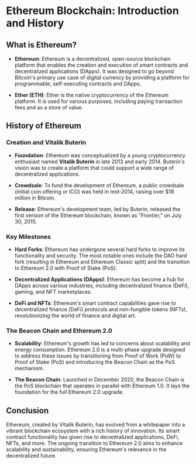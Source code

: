 # Ethereum Blockchain: Introduction and History

## What is Ethereum?

- **Ethereum**: Ethereum is a decentralized, open-source blockchain platform that enables the creation and execution of smart contracts and decentralized applications (DApps). It was designed to go beyond Bitcoin's primary use case of digital currency by providing a platform for programmable, self-executing contracts and DApps.

- **Ether (ETH)**: Ether is the native cryptocurrency of the Ethereum platform. It is used for various purposes, including paying transaction fees and as a store of value.

## History of Ethereum

### Creation and Vitalik Buterin

- **Foundation**: Ethereum was conceptualized by a young cryptocurrency enthusiast named **Vitalik Buterin** in late 2013 and early 2014. Buterin's vision was to create a platform that could support a wide range of decentralized applications.

- **Crowdsale**: To fund the development of Ethereum, a public crowdsale (initial coin offering or ICO) was held in mid-2014, raising over $18 million in Bitcoin.

- **Release**: Ethereum's development team, led by Buterin, released the first version of the Ethereum blockchain, known as "Frontier," on July 30, 2015.

### Key Milestones

- **Hard Forks**: Ethereum has undergone several hard forks to improve its functionality and security. The most notable ones include the DAO hard fork (resulting in Ethereum and Ethereum Classic split) and the transition to Ethereum 2.0 with Proof of Stake (PoS).

- **Decentralized Applications (DApps)**: Ethereum has become a hub for DApps across various industries, including decentralized finance (DeFi), gaming, and NFT marketplaces.

- **DeFi and NFTs**: Ethereum's smart contract capabilities gave rise to decentralized finance (DeFi) protocols and non-fungible tokens (NFTs), revolutionizing the world of finance and digital art.

### The Beacon Chain and Ethereum 2.0

- **Scalability**: Ethereum's growth has led to concerns about scalability and energy consumption. Ethereum 2.0 is a multi-phase upgrade designed to address these issues by transitioning from Proof of Work (PoW) to Proof of Stake (PoS) and introducing the Beacon Chain as the PoS mechanism.

- **The Beacon Chain**: Launched in December 2020, the Beacon Chain is the PoS blockchain that operates in parallel with Ethereum 1.0. It lays the foundation for the full Ethereum 2.0 upgrade.

## Conclusion

Ethereum, created by Vitalik Buterin, has evolved from a whitepaper into a vibrant blockchain ecosystem with a rich history of innovation. Its smart contract functionality has given rise to decentralized applications, DeFi, NFTs, and more. The ongoing transition to Ethereum 2.0 aims to enhance scalability and sustainability, ensuring Ethereum's relevance in the decentralized future.
